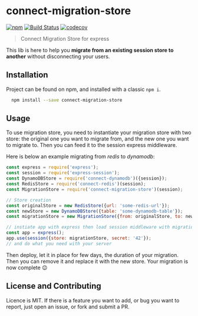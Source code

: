 connect-migration-store
=======================

[![npm](https://img.shields.io/npm/v/connect-migration-store.svg)](https://github.com/CoorpAcademy/connect-migration-store)
[![Build Status](https://travis-ci.org/CoorpAcademy/connect-migration-store.svg?branch=master)](https://travis-ci.org/CoorpAcademy/connect-migration-store)
[![codecov](https://codecov.io/gh/CoorpAcademy/connect-migration-store/branch/master/graph/badge.svg)](https://codecov.io/gh/CoorpAcademy/connect-migration-store)

> Connect Migration Store for express

This lib is here to help you **migrate from an existing session store to another**
without disconnecting your users.

## Installation

Project can be found on npm, and installed with a classic `npm i`.

```sh
  npm install --save connect-migration-store
```

## Usage
To use migration store, you need to instantiate your migration store with two store:
the original one you want to migrate from, and the new one you want to migrate to.
Then you can feed it to the session express middleware.

Here is below an example migrating from *redis* to *dynamodb*:

```js
const express = require('express');
const session = require('express-session');
const DynamoDBStore = require('connect-dynamodb')({session});
const RedisStore = require('connect-redis')(session);
const MigrationStore = require('connect-migration-store')(session);

// Store creation
const originalStore = new RedisStore({url: 'some-redis-url'});
const newStore = new DynamoDBStore({table: 'some-dynamodb-table'});
const migrationStore = new MigrationStore({from: originalStore, to: newStore})

// instiate app with express then load session middleware with migration store
const app = express();
app.use(session({store: migrationStore, secret: '42'});
// and do what you need with your server
```

Then deploy, let it in place for few days, the duration of your migration.
Then you can remove it and replace it with the new store.
Your migration is now complete :wink:

## License and Contributing

Licence is MIT. If there is a feature you want to add, or bug you want to report,
just open an issue, or fork and submit a PR.
